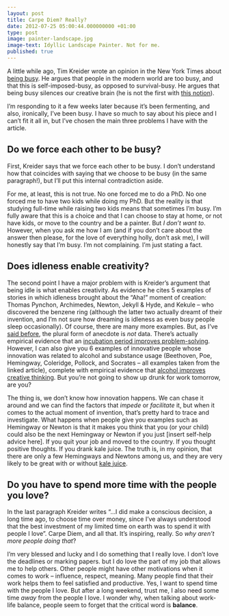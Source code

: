 ```yaml
---
layout: post
title: Carpe Diem? Really?
date: 2012-07-25 05:00:44.000000000 +01:00
type: post
image: painter-landscape.jpg
image-text: Idyllic Landscape Painter. Not for me.
published: true
---
```

A little while ago, Tim Kreider wrote an opinion in the New York Times about [being busy](http://opinionator.blogs.nytimes.com/2012/06/30/the-busy-trap/). He argues that people in the modern world are too busy, and that this is self-imposed-busy, as opposed to survival-busy. He argues that being busy silences our creative brain (he is not the first with [this notion](http://www.amazon.ca/Hare-Brain-Tortoise-Mind-Intelligence/dp/0060955414)).

I’m responding to it a few weeks later because it’s been fermenting, and also, ironically, I’ve been busy. I have so much to say about his piece and I can’t fit it all in, but I’ve chosen the main three problems I have with the article.

## Do we force each other to be busy?

First, Kreider says that we force each other to be busy. I don’t understand how that coincides with saying that we choose to be busy (in the same paragraph!), but I’ll put this internal contradiction aside.

For me, at least, this is not true. No one forced me to do a PhD. No one forced me to have two kids while doing my PhD. But the reality is that studying full-time while raising two kids means that sometimes I’m busy. I’m fully aware that this is a choice and that I can choose to stay at home, or not have kids, or move to the country and be a painter. But _I don’t want to_. However, when you ask me how I am (and if you don’t care about the answer then please, for the love of everything holly, don’t ask me), I will honestly say that I’m busy. I’m not complaining. I’m just stating a fact.

## Does idleness enable creativity?

The second point I have a major problem with is Kreider’s argument that being idle is what enables creativity. As evidence he cites 5 examples of stories in which idleness brought about the “Aha!” moment of creation: Thomas Pynchon, Archimedes, Newton, Jekyll & Hyde, and Kekule – who discovered the benzene ring (although the latter two actually dreamt of their invention, and I’m not sure how dreaming is idleness as even busy people sleep occasionally). Of course, there are many more examples. But, as I’ve [said before](http://galpod.wordpress.com/2012/07/10/when-your-breast-becomes-a-public-health-issue/), the plural form of anecdote is _not_ data. There’s actually empirical evidence that an [incubation period improves problem-solving](http://www.jstor.org/discover/10.2307/1422851?uid=3737720&uid=2&uid=4&sid=21101104511161). However, I can also give you 6 examples of innovative people whose innovation was related to alcohol and substance usage (Beethoven, Poe, Hemingway, Coleridge, Pollock, and Socrates – all examples taken from the linked article), complete with empirical evidence that [alcohol improves creative thinking](http://www.sciencedirect.com/science/article/pii/S1053810012000037). But you’re not going to show up drunk for work tomorrow, are you?

The thing is, we don’t know how innovation happens. We can chase it around and we can find the factors that _impede_ or _facilitate_ it, but when it comes to the actual moment of invention, that’s pretty hard to trace and investigate. What happens when people give you examples such as Hemingway or Newton is that it makes you think that you (or your child) could also be the next Hemingway or Newton if you just [insert self-help advice here]. If you quit your job and moved to the country. If you thought positive thoughts. If you drank kale juice. The truth is, in my opinion, that there are only a few Hemingways and Newtons among us, and they are very likely to be great with or without [kale juice](http://www.hungryforchange.tv/juicing).

## Do you have to spend more time with the people you love?

In the last paragraph Kreider writes “…I did make a conscious decision, a long time ago, to choose time over money, since I’ve always understood that the best investment of my limited time on earth was to spend it with people I love”. Carpe Diem, and all that. It’s inspiring, really. So _why aren’t more people doing that_?

I’m very blessed and lucky and I do something that I really love. I don’t love the deadlines or marking papers. but I do love the part of my job that allows me to help others. Other people might have other motivations when it comes to work – influence, respect, meaning. Many people find that their work helps them to feel satisfied and productive. Yes, I want to spend time with the people I love. But after a long weekend, trust me, I also need some time _away_ from the people I love. I wonder why, when talking about work-life balance, people seem to forget that the critical word is **balance**.
